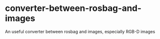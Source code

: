 # converter-between-rosbag-and-images
An useful converter between rosbag and images, especially RGB-D images
